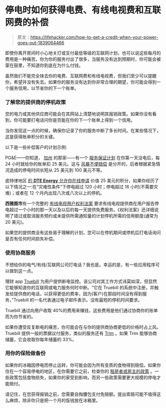 # 停电时如何获得电费、有线电视费和互联网费的补偿

> 原文：<https://lifehacker.com/how-to-get-a-credit-when-your-power-goes-out-1839064466>

即使你离开房间时小心地关灯或支付最低等级的互联网计划，也可以说这些每月的费用是一种痛苦。你为你的服务付出了很多，当服务没有达到预期时，你可能会被蒙在鼓里，不知道你到底在为什么付钱。



虽然我们不能完全抹去你的电费、互联网费和有线电视费，但我们至少可以提醒你，希望并没有失去。如果你的服务没有达到你非常合理的期望，你可能会得到一个服务信用，以节省你的下一个账单。

### **了解您的提供商的停机政策**

您的电力或其他供应商可能会在其网站上清楚地说明其报销政策。如果你没有看到，你可能要打电话问你是否能在你的下一个账单上得到一个信用。

当你发现这一点的时候，确保你记录了你的服务中断了多长时间。在某些情况下，这是获得账单积分的关键。

以下是一些补偿客户的计划示例:

PG&E——你知道， [加州](https://lifehacker.com/why-californians-are-getting-their-power-shut-off-and-1838919806) 的那家——有一个 [服务保证计划](https://www.pge.com/en_US/residential/outages/current-outages/report-view-an-electric-outage/additional-resources/extended-outage-compensation/faq/outage-compensation-faqs.page) 在你第一天没电后，每 24 小时就给你的账单扣 25 美元。这与 [风暴不便赔偿](https://www.pge.com/en_US/residential/outages/current-outages/report-view-an-electric-outage/additional-resources/extended-outage-compensation/extended-outage-compensation.page) 是分开的，后者根据紧急情况造成的停电时间长短从 25 美元到 100 美元不等。

底特律地区 [的 **DTE Energy** 允许你在线申请](https://newlook.dteenergy.com/wps/wcm/connect/dte-web/home/problems-and-safety-landing/common/problems/damages-claims) 价值 25 美元的积分，如果你经历了以下情况之一:在“灾难性条件”下停电超过 120 小时；停电超过 16 小时(不需要灾难)；或者在 12 个月内出现八次或八次以上的停机。

**西雅图市**有一个完整的 [有线电视用户权利法案](http://www.seattle.gov/tech/services/cable-service/cable-customer-bill-of-rights) 要求有线电视提供商在用户报告停电超过一个小时的那一天以及以后的每一天提供免费服务。《权利法案》还详细说明了错过或取消服务预约或未提供所需通知量的计划停机所需的信用额度(通常为 20 美元)。

如果您的提供商没有这些易于理解的计划，您可以在停机期间或停机后打电话询问是否有任何时间损失补偿。

### **使用协商服务**

不想给你的电气/有线/互联网公司打电话？我也是。幸运的是，有一些应用程序可以做到这一点。

理财 app [Truebill](https://www.truebill.com/) 为用户提供断电监控。该公司对其工作方式讳莫如深，但显然它能够知道你的互联网或电力服务何时中断。“它在 Truebill 的系统中注册，并触发给提供商的电话，以获得更低的费率，因为(客户)在那段时间没有得到服务，”Truebill 的一名代表通过电子邮件表示。没有最短的停机时间要求。

Truebill 通过向用户收取 40%的费用来赚钱，这些费用是他们通过协商你的账单而为你节省的。

如果你遭受反复断电的痛苦，你可能会在与你的提供商协商更低的价格时占上风。Truebill 提供一般的票据议付服务，类似的服务还有 [Trim](https://www.asktrim.com/) 。如果 Trim 能够协商储蓄，它会收取你每年储蓄的 33%。

### **用你的保险做备份**

如果你的冰箱因停电而停止运转，你可能会因为所有变质的食物得到赔偿。如果你住在一个容易停电的地区，在你需要它之前，检查你的 [租房者或房主的政策](https://lifehacker.com/how-to-choose-the-best-renters-insurance-1838855068) 。一些政策包括食物损失，如果你的家受到影响，而另一些政策需要更大规模的停电才能赔付。

请记住，在您获得报销之前，您需要自掏腰包支付免赔额。提出索赔可能不值得这么麻烦，除非你只是把一个月的饭钱放在冰箱里。
